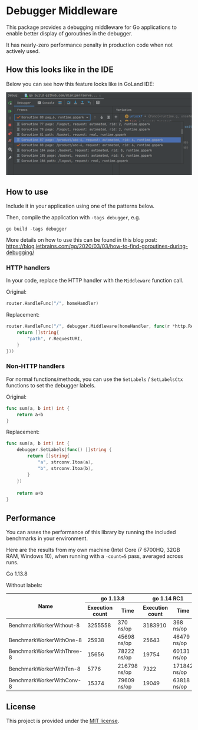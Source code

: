 # Debugger Middleware

This package provides a debugging middleware for Go applications to enable
better display of goroutines in the debugger.

It has nearly-zero performance penalty in production code when not actively used.

## How this looks like in the IDE

Below you can see how this feature looks like in GoLand IDE:

![Debugger labels in GoLand](debugger-labels.png "Debugger labels in GoLand")

## How to use

Include it in your application using one of the patterns below.

Then, compile the application with `-tags debugger`, e.g.

```shell script
go build -tags debugger
```

More details on how to use this can be found in this blog post:
https://blog.jetbrains.com/go/2020/03/03/how-to-find-goroutines-during-debugging/

### HTTP handlers

In your code, replace the HTTP handler with the `Middleware` function call.

Original:
```go
router.HandleFunc("/", homeHandler)
```

Replacement:
```go
router.HandleFunc("/", debugger.Middleware(homeHandler, func(r *http.Request) []string {
    return []string{
        "path", r.RequestURI,
    }
}))
``` 

### Non-HTTP handlers

For normal functions/methods, you can use the `SetLabels` / `SetLabelsCtx` functions
to set the debugger labels. 

Original:
```go
func sum(a, b int) int {
    return a+b
}
```

Replacement:
```go
func sum(a, b int) int {
    debugger.SetLabels(func() []string {
        return []string{
            "a", strconv.Itoa(a),
            "b", strconv.Itoa(b),
        }
    })

    return a+b
}
```

## Performance

You can asses the performance of this library by running the included benchmarks
in your environment.

Here are the results from my own machine (Intel Core i7 6700HQ, 32GB RAM, Windows 10),
when running with a `-count=5` pass, averaged across runs.

Go 1.13.8

Without labels:
<table>
    <thead>
        <tr>
            <th rowspan="2">Name</th>
            <th colspan="2">go 1.13.8</th>
            <th colspan="2">go 1.14 RC1</th>
        </tr>
        <tr>
            <th>Execution count</th>
            <th>Time</th>
            <th>Execution count</th>
            <th>Time</th>
        </tr>
    </thead>
    <tbody>
        <tr>
            <td>BenchmarkWorkerWithout-8</td>
            <td>3255558</td>
            <td>370 ns/op</td>
            <td>3183910</td>
            <td>368 ns/op</td>
        </tr>
        <tr>
            <td>BenchmarkWorkerWithOne-8</td>
            <td>25938</td>
            <td>45698 ns/op</td>
            <td>25643</td>
            <td>46479 ns/op</td>
        </tr>
        <tr>
            <td>BenchmarkWorkerWithThree-8</td>
            <td>15656</td>
            <td>78222 ns/op</td>
            <td>19754</td>
            <td>60131 ns/op</td>
        </tr>
        <tr>
            <td>BenchmarkWorkerWithTen-8</td>
            <td>5776</td>
            <td>216798 ns/op</td>
            <td>7322</td>
            <td>171842 ns/op</td>
        </tr>
        <tr>
            <td>BenchmarkWorkerWithConv-8</td>
            <td>15374</td>
            <td>79609 ns/op</td>
            <td>19049</td>
            <td>63818 ns/op</td>
        </tr>
    </tbody>
</table>

## License

This project is provided under the [MIT license](LICENSE).